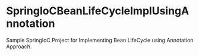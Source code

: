 # SpringIoCBeanLifeCycleImplUsingAnnotation
Sample SpringIoC Project for Implementing Bean LifeCycle using Annotation Approach.
